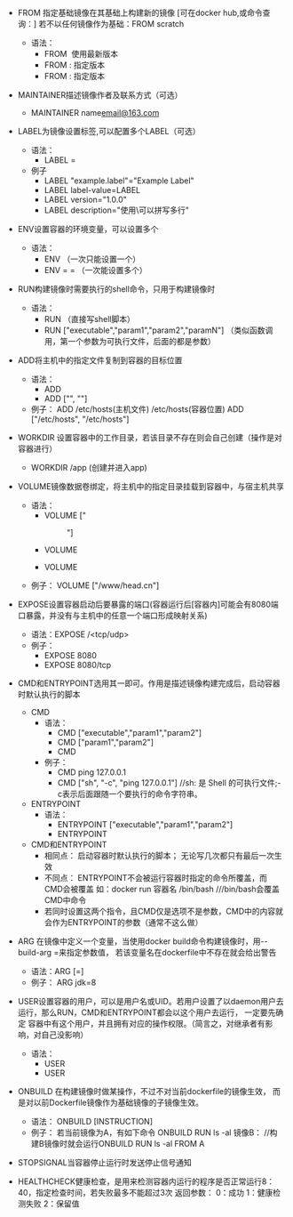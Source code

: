 ###
* FROM 指定基础镜像在其基础上构建新的镜像 [可在docker hub,或命令查询：]
    若不以任何镜像作为基础：FROM scratch
    * 语法：
        * FROM <image> 使用最新版本
        * FROM <image>:<tag> 指定版本
        * FROM <image>:<digest> 指定版本
* MAINTAINER描述镜像作者及联系方式（可选）
    * MAINTAINER name<email@163.com>

* LABEL为镜像设置标签,可以配置多个LABEL（可选）
    * 语法：
        * LABEL <key>=<value>
    * 例子
        * LABEL "example.label"="Example Label"
        * LABEL label-value=LABEL
        * LABEL version="1.0.0"
        * LABEL description="使用\可以拼写多行"
* ENV设置容器的环境变量，可以设置多个
    * 语法：
        * ENV <key> <value> （一次只能设置一个）
        * ENV <key>=<value> <key>=<value> （一次能设置多个）
* RUN构建镜像时需要执行的shell命令，只用于构建镜像时
    * 语法：
        * RUN <command> （直接写shell脚本）
        * RUN ["executable","param1","param2","paramN"] （类似函数调用，第一个参数为可执行文件，后面的都是参数）
* ADD将主机中的指定文件复制到容器的目标位置
    * 语法：
        * ADD <scr>  <dest>
        * ADD ["<scr>", "<dest>"]
    * 例子：
        ADD /etc/hosts(主机文件)  /etc/hosts(容器位置)
        ADD ["/etc/hosts", "/etc/hosts"]
* WORKDIR 设置容器中的工作目录，若该目录不存在则会自己创建（操作是对容器进行）
    * WORKDIR /app (创建并进入app)
* VOLUME镜像数据卷绑定，将主机中的指定目录挂载到容器中，与宿主机共享
    * 语法：
        * VOLUME ["<dir>"]
        * VOLUME <dir>
        * VOLUME <dir> <dir>
    * 例子：
        VOLUME ["/www/head.cn"]
* EXPOSE设置容器启动后要暴露的端口(容器运行后[容器内]可能会有8080端口暴露，并没有与主机中的任意一个端口形成映射关系)
    * 语法：EXPOSE <port>/<tcp/udp>
    * 例子：
        * EXPOSE 8080
        * EXPOSE 8080/tcp
* CMD和ENTRYPOINT选用其一即可。作用是描述镜像构建完成后，启动容器时默认执行的脚本
    * CMD
        * 语法：
            * CMD ["executable","param1","param2"]
            * CMD ["param1","param2"]
            * CMD <command> <param1> <param2>
        * 例子：
            * CMD ping 127.0.0.1
            * CMD ["sh", "-c", "ping 127.0.0.1"]  //sh: 是 Shell 的可执行文件;-c表示后面跟随一个要执行的命令字符串。
    * ENTRYPOINT
        * 语法：
            * ENTRYPOINT ["executable","param1","param2"]
            * ENTRYPOINT <command> <param1> <param2>
    * CMD和ENTRYPOINT
        * 相同点：
            启动容器时默认执行的脚本；
            无论写几次都只有最后一次生效
        * 不同点：
            ENTRYPOINT不会被运行容器时指定的命令所覆盖，而CMD会被覆盖
            如：docker  run  容器名 /bin/bash ///bin/bash会覆盖CMD中命令
        * 若同时设置这两个指令，且CMD仅是选项不是参数，CMD中的内容就会作为ENTRYPOINT的参数（通常不这么做）
* ARG 在镜像中定义一个变量，当使用docker build命令构建镜像时，用--build-arg <name>=<value>来指定参数值，
    若该变量名在dockerfile中不存在就会给出警告
    * 语法：ARG <name>[=<default value>]
    * 例子：
        ARG jdk=8
* USER设置容器的用户，可以是用户名或UID。若用户设置了以daemon用户去运行，那么RUN，CMD和ENTRYPOINT都会以这个用户去运行，
    一定要先确定 容器中有这个用户，并且拥有对应的操作权限。（简言之，对继承者有影响，对自己没影响）
    * 语法：
        * USER <username>
        * USER <PID>
* ONBUILD 在构建镜像时做某操作，不过不对当前dockerfile的镜像生效，
    而是对以前Dockerfile镜像作为基础镜像的子镜像生效。
    * 语法：
        ONBUILD [INSTRUCTION]
    * 例子：
        若当前镜像为A，有如下命令
        ONBUILD RUN ls -al
        镜像B：  //构建B镜像时就会运行ONBUILD RUN ls -al
        FROM A  
* STOPSIGNAL当容器停止运行时发送停止信号通知
* HEALTHCHECK健康检查，是用来检测容器内运行的程序是否正常运行8：40，指定检查时间，若失败最多不能超过3次
    返回参数：
    0：成功
    1：健康检测失败
    2：保留值